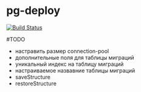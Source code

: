 # pg-deploy

[![Build Status](https://travis-ci.org/darkleaf/pg-deploy.svg?branch=master)](https://travis-ci.org/darkleaf/pg-deploy)

#TODO

* настравить размер connection-pool
* дополнительные поля для таблицы миграций
* уникальный индекс на таблицу миграций
* настраиваемое назвавние таблицы миграций
* saveStructure
* restoreStructure

